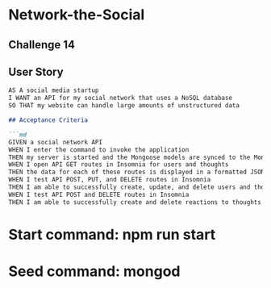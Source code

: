 # Network-the-Social

## Challenge 14 ##

## User Story

```md
AS A social media startup
I WANT an API for my social network that uses a NoSQL database
SO THAT my website can handle large amounts of unstructured data

## Acceptance Criteria

```md
GIVEN a social network API
WHEN I enter the command to invoke the application
THEN my server is started and the Mongoose models are synced to the MongoDB database
WHEN I open API GET routes in Insomnia for users and thoughts
THEN the data for each of these routes is displayed in a formatted JSON
WHEN I test API POST, PUT, and DELETE routes in Insomnia
THEN I am able to successfully create, update, and delete users and thoughts in my database
WHEN I test API POST and DELETE routes in Insomnia
THEN I am able to successfully create and delete reactions to thoughts and add and remove friends to a user’s friend list
```

# Start command:  npm run start #
# Seed command: mongod #